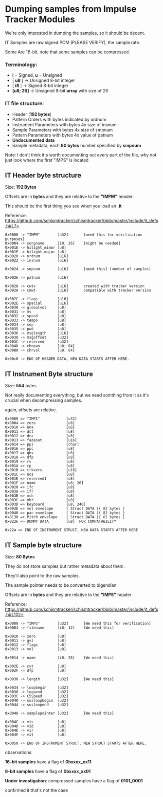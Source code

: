 # Dumping samples from Impulse Tracker Modules

We're only interested in dumping the samples, so it should be decent.

IT Samples are raw signed PCM (PLEASE VERIFY), the sample rate.

Some Are 16-bit.
note that some samples can be compressed.


### Terminology:
* **i** = Signed, **u** = Unsigned
* [ **u8** ]  -> Unsigned 8-bit integer
* [ **i8** ]  -> Signed 8-bit integer
* **[u8; 26]**  -> Unsigned 8-bit **array** with size of 26


### IT file structure:
* Header (**192 bytes**)
* Pattern Orders with bytes indicated by ordnum
* Instrument Parameters with bytes 4x size of insnum
* Sample Parameters with bytes 4x size of smpnum
* Pattern Parameters with bytes 4x value of patnum
* **Undocumented data**
* Sample metadata, each **80 bytes** number specified by **smpnum**

Note: I don't think it's worth documenting out every part of the file, why not just look where the first "IMPS" is located

## IT Header byte structure
Size: **192 Bytes** 

Offsets are in **bytes** and they are relative to the **"IMPM"** header.

This should be the first thing you see when you load an **.it**

Reference: https://github.com/schismtracker/schismtracker/blob/master/include/it_defs.h#L7=

```
0x0000 -> "IMPM"        [u32]       [need this for verification purposes]
0x0004 -> songname      [i8; 26]    [might be needed]
0x001E -> hilight_minor [u8]
0x001F -> hilight_major [u8]
0x0020 -> ordnum        [u16]
0x0022 -> insnum        [u16] 

0x0024 -> smpnum        [u16]       [need this] (number of samples)

0x0026 -> patnum        [u16]

0x0028 -> cwtv          [u16]       created with tracker version
0x002A -> cmwt          [u16]       compatible with tracker version

0x002C -> flags         [u16]
0x002E -> special       [u16]
0x0030 -> globalvol     [u8]
0x0031 -> mv            [u8]
0x0032 -> speed         [u8]
0x0033 -> tempo         [u8]
0x0034 -> sep           [u8]
0x0035 -> pwd           [u8]
0x0036 -> msglength     [u16]
0x0038 -> msgoffset     [u32]
0x003C -> reserved      [u32]
0x0040 -> chnpan        [u8; 64]
0x0080 -> chnvol        [u8; 64]

0x00c0 -> END OF HEADER DATA, NEW DATA STARTS AFTER HERE. 

```

## IT Instrument Byte structure
Size: **554** bytes

Not really documenting everything, but we need somthing from it as it's crucial when decompressing samples.

again, offsets are relative.
```
0x0000 => "IMPI"            [u32]
0x0004 => zero              [u8]
0x0010 => nna               [u8]
0x0011 => dct               [u8]
0x0012 => dca               [u8]
0x0013 => fadeout           [u16]
0x0014 => pps               [char]
0x0016 => ppc               [u8]
0x0017 => gbv               [u8]
0x0018 => dfp               [u8]
0x0019 => rv                [u8]
0x001A => rp                [u8]
0x001B => trkvers           [u16]
0x001C => nos               [u8]
0x001E => reserved1         [u8]
0x001F => name              [u8; 26]
0x0020 => ifc               [u8]
0x003A => ifr               [u8]
0x003B => mch               [u8]
0x003C => mbr               [u8]
0x003D => keyboard          [u8; 240]
0x003E => vol envelope      ( Struct DATA ){ 82 bytes }
0x0040 => pan envelope      ( Struct DATA ){ 82 bytes }
0x0130 => Pitch envelope    ( Struct DATA ){ 82 bytes }
0x0226 => DUMMY DATA        [u8]  FOR COMPATABILITY

0x22a => END OF INSTRUMENT STRUCT, NEW DATA STARTS AFTER HERE
```




## IT Sample byte structure
Size: **80 Bytes**

They do not store samples but rather metadata about them. 

They'll also point to the raw samples. 

The sample pointer needs to be converted to bigendian


Offsets are in **bytes** and they are relative to the **"IMPS"** header

Reference: https://github.com/schismtracker/schismtracker/blob/master/include/it_defs.h#L102=

```
0x0000 -> "IMPS"        [u32]       [We need this for verification]
0x0004 -> filename      [i8; 12]    [We need this]

0x0010 -> zero          [u8]
0x0011 -> gvl           [u8]        
0x0012 -> flags         [u8]
0x0013 -> vol           [u8]

0x0014 -> name          [i8; 26]    [We need this]

0x002E -> cvt           [u8]
0x002F -> dfp           [u8]

0x0030 -> length        [u32]       [We need this]

0x0034 -> loopbegin     [u32]
0x0038 -> loopend       [u32]
0x003C -> C5Speed       [u32]
0x0040 -> susloopbegin  [u32]
0x0044 -> susloopend    [u32]

0x0048 -> samplepointer [u32]       [We need this]

0x004C -> vis           [u8]
0x004D -> vid           [u8]
0x004E -> vir           [u8]
0x004F -> vit           [u8]

0x0050 -> END OF INSTRUMENT STRUCT, NEW STRUCT STARTS AFTER HERE.
```

observations:

**16-bit samples** have a flag of   **0bxxxx_xx11**

**8-bit samples** have a flag of    **0bxxxx_xx01**

**Under investigation**: compressed samples have a flag of **0101_0001**

confirmed it that's not the case
